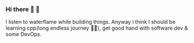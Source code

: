### Hi there :turtle: 👋

I listen to waterflame while building things. Anyway i think I should be learning cpp(long endless journey :man_shrugging:), get good hand with software dev & some DevOps.


<!--
**ZakariaBOUZIT/ZakariaBOUZIT** is a ✨ _special_ ✨ repository because its `README.md` (this file) appears on your GitHub profile.

Here are some ideas to get you started:

- 🔭 I’m currently working on ...
- 🌱 I’m currently learning ...
- 👯 I’m looking to collaborate on ...
- 🤔 I’m looking for help with ...
- 💬 Ask me about ...
- 📫 How to reach me: ...
- 😄 Pronouns: ...
- ⚡ Fun fact: ...
-->
